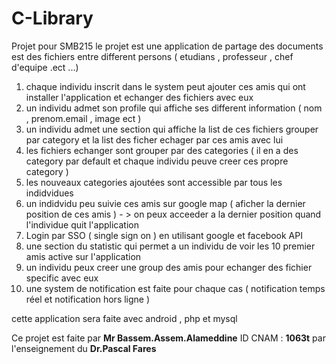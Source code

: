 # C-Library
Projet pour SMB215 
le projet est une application de partage des documents est des fichiers entre different persons ( etudians , professeur , chef d'equipe .ect ...) 
<ol>
<li>chaque individu inscrit dans le system peut ajouter ces amis qui ont installer l'application et echanger des fichiers avec eux </li>
<li>un individu admet son profile qui affiche ses different information ( nom , prenom.email , image ect )</li>
<li>un individu admet une section qui affiche la list de ces fichiers grouper par category et la list des ficher echager par ces amis avec lui</li>
<li>les fichiers echanger sont grouper par des categories ( il en a des category par default et chaque individu peuve creer ces propre category )</li>
<li>les nouveaux categories ajoutées sont accessible par tous les indidvidues</li>
<li>un indidvidu peu suivie ces amis sur google map ( aficher la dernier position de ces amis ) - > on peux acceeder a la dernier position quand l'individue quit l'application</li>
  <li>Login par SSO ( single sign on ) en utilisant google et facebook API</li>
<li>une section du statistic qui permet a un individu de voir les 10 premier amis active sur l'application </li>
<li>un individu peux creer une group des amis pour echanger des fichier specific avec eux </li>
<li>une system de notification est faite pour chaque cas ( notification temps réel et notification hors ligne )</li>
</ol>

cette application sera faite avec android , php et mysql

Ce projet est faite par <b>Mr Bassem.Assem.Alameddine</b> ID CNAM : <b>1063t</b> par l'enseignement du <b>Dr.Pascal Fares</b>
